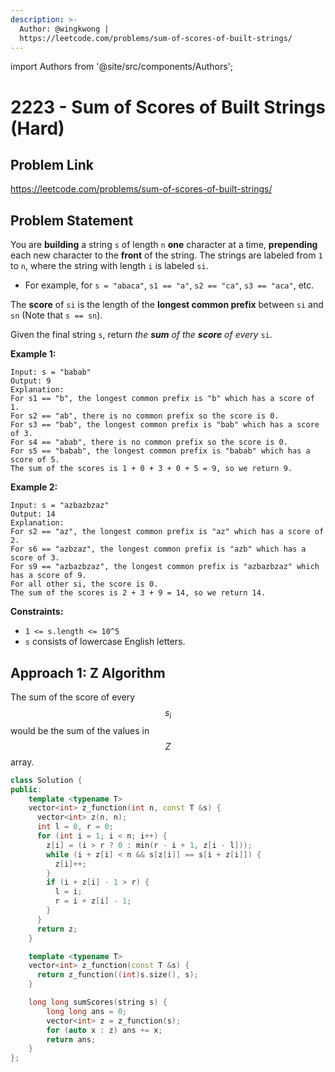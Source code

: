 ```yaml
---
description: >-
  Author: @wingkwong |
  https://leetcode.com/problems/sum-of-scores-of-built-strings/
---
```


import Authors from '@site/src/components/Authors';

# 2223 - Sum of Scores of Built Strings (Hard)

## Problem Link

https://leetcode.com/problems/sum-of-scores-of-built-strings/

## Problem Statement

You are **building** a string `s` of length `n` **one** character at a time, **prepending** each new character to the **front** of the string. The strings are labeled from `1` to `n`, where the string with length `i` is labeled `si`.

* For example, for `s = "abaca"`, `s1 == "a"`, `s2 == "ca"`, `s3 == "aca"`, etc.

The **score** of `si` is the length of the **longest common prefix** between `si` and `sn` (Note that `s == sn`).

Given the final string `s`, return _the **sum** of the **score** of every_ `si`.



**Example 1:**

```
Input: s = "babab"
Output: 9
Explanation:
For s1 == "b", the longest common prefix is "b" which has a score of 1.
For s2 == "ab", there is no common prefix so the score is 0.
For s3 == "bab", the longest common prefix is "bab" which has a score of 3.
For s4 == "abab", there is no common prefix so the score is 0.
For s5 == "babab", the longest common prefix is "babab" which has a score of 5.
The sum of the scores is 1 + 0 + 3 + 0 + 5 = 9, so we return 9.
```

**Example 2:**

```
Input: s = "azbazbzaz"
Output: 14
Explanation: 
For s2 == "az", the longest common prefix is "az" which has a score of 2.
For s6 == "azbzaz", the longest common prefix is "azb" which has a score of 3.
For s9 == "azbazbzaz", the longest common prefix is "azbazbzaz" which has a score of 9.
For all other si, the score is 0.
The sum of the scores is 2 + 3 + 9 = 14, so we return 14.
```

**Constraints:**

* `1 <= s.length <= 10^5`
* `s` consists of lowercase English letters.

## Approach 1: Z Algorithm

The sum of the score of every $$s_i$$ would be the sum of the values in $$Z$$ array.

<Authors names="@wingkwong"/>

```cpp
class Solution {
public:
    template <typename T>
    vector<int> z_function(int n, const T &s) {
      vector<int> z(n, n);
      int l = 0, r = 0;
      for (int i = 1; i < n; i++) {
        z[i] = (i > r ? 0 : min(r - i + 1, z[i - l]));
        while (i + z[i] < n && s[z[i]] == s[i + z[i]]) {
          z[i]++;
        }
        if (i + z[i] - 1 > r) {
          l = i;
          r = i + z[i] - 1;
        }
      }
      return z;
    }

    template <typename T>
    vector<int> z_function(const T &s) {
      return z_function((int)s.size(), s);
    }

    long long sumScores(string s) {
        long long ans = 0;
        vector<int> z = z_function(s);
        for (auto x : z) ans += x;
        return ans; 
    }
};
```
